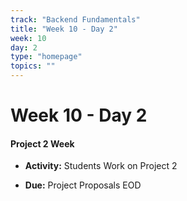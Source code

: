 ```yaml
---
track: "Backend Fundamentals"
title: "Week 10 - Day 2"
week: 10
day: 2
type: "homepage"
topics: ""
---
```


# Week 10 - Day 2

#### Project 2 Week

- **Activity:** Students Work on Project 2

- **Due:** Project Proposals EOD